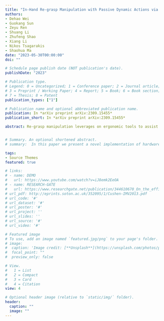 ```yaml
---
title: "In-Hand Re-grasp Manipulation with Passive Dynamic Actions via Imitation Learning"
authors:
- Dehao Wei
- Guokang Sun
- Zeyu Ren
- Shuang Li
- Zhufeng Shao
- Xiang Li
- Nikos Tsagarakis
- Shaohua Ma
date: "2023-05-30T00:00:00"
doi: ""

# Schedule page publish date (NOT publication's date).
publishDate: "2023"

# Publication type.
# Legend: 0 = Uncategorized; 1 = Conference paper; 2 = Journal article;
# 3 = Preprint / Working Paper; 4 = Report; 5 = Book; 6 = Book section;
# 7 = Thesis; 8 = Patent
publication_types: ["1"]

# Publication name and optional abbreviated publication name.
publication: In *arXiv preprint arXiv:2309.15455*
publication_short: In *arXiv preprint arXiv:2309.15455*

abstract: Re-grasp manipulation leverages on ergonomic tools to assist humans in accomplishing diverse tasks. In certain scenarios, humans often employ external forces to effortlessly and precisely re-grasp tools like a hammer. Previous development on controllers for in-grasp sliding motion using passive dynamic actions (e.g.,gravity) relies on apprehension of finger-object contact information, and requires customized design for individual objects with varied geometry and weight distribution. It limits their adaptability to diverse objects. In this paper, we propose an end-to-end sliding motion controller based on imitation learning (IL) that necessitates minimal prior knowledge of object mechanics, relying solely on object position information. To expedite training convergence, we utilize a data glove to collect expert data trajectories and train the policy through Generative Adversarial Imitation Learning (GAIL). Simulation results demonstrate the controller's versatility in performing in-hand sliding tasks with objects of varying friction coefficients, geometric shapes, and masses. By migrating to a physical system using visual position estimation, the controller demonstrated an average success rate of 86%, surpassing the baseline algorithm's success rate of 35% of Behavior Cloning(BC) and 20% of Proximal Policy Optimization (PPO).


# Summary. An optional shortened abstract.
# summary:  In this paper we present a novel implementation of hardware synergies realized on the actuation level by leveraging on a novel adjustable electric actuation topology principle.

tags:
- Source Themes
featured: true

# links:
# - name: DEMO
#   url: https://www.youtube.com/watch?v=iJ8emk2EeOA
# - name: RESEARCH-GATE  
#   url: https://www.researchgate.net/publication/344610670_On_the_efficient_control_of_series-parallel_compliant_articulated_robots
# url_pdf: http://eprints.soton.ac.uk/352095/1/Cushen-IMV2013.pdf
# url_code: '#'
# url_dataset: '#'
# url_poster: '#'
# url_project: ''
# url_slides: ''
# url_source: '#'
# url_video: '#'

# Featured image
# To use, add an image named `featured.jpg/png` to your page's folder. 
# image:
#  caption: 'Image credit: [**Unsplash**](https://unsplash.com/photos/pLCdAaMFLTE)'
#  focal_point: ""
#  preview_only: false

# View.
#   1 = List
#   2 = Compact
#   3 = Card
#   4 = Citation
view: 4

# Optional header image (relative to `static/img/` folder).
header:
  caption: ""
  image: ""
---
```



